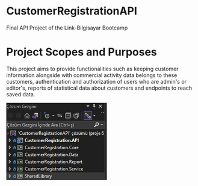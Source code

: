 # CustomerRegistrationAPI
Final API Project of the Link-Bilgisayar Bootcamp

# Project Scopes and Purposes
This project aims to provide functionalities such as keeping customer information alongside with commercial activity data belongs to these customers, authentication and authorization of users who are admin's or editor's, reports of statistical data about customers and endpoints to reach saved data.

![1](\ReadmeFiles\1.png)
